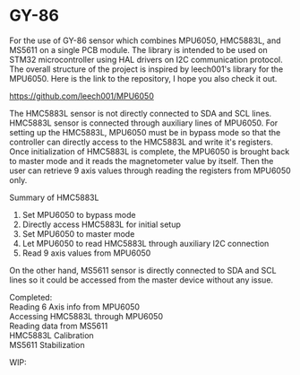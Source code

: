 # GY-86
For the use of GY-86 sensor which combines MPU6050, HMC5883L, and MS5611 on a single PCB module. The library is intended to be used on STM32 microcontroller using HAL drivers on I2C communication protocol. The overall structure of the project is inspired by leech001's library for the MPU6050. Here is the link to the repository, I hope you also check it out.

https://github.com/leech001/MPU6050

The HMC5883L sensor is not directly connected to SDA and SCL lines. HMC5883L sensor is connected through auxiliary lines of MPU6050. For setting up the HMC5883L, MPU6050 must be in bypass mode so that the controller can directly access to the HMC5883L and write it's registers. Once initialization of HMC5883L is complete, the MPU6050 is brought back to master mode and it reads the magnetometer value by itself. Then the user can retrieve 9 axis values through reading the registers from MPU6050 only.

Summary of HMC5883L
1. Set MPU6050 to bypass mode
2. Directly access HMC5883L for initial setup
3. Set MPU6050 to master mode
4. Let MPU6050 to read HMC5883L through auxiliary I2C connection
5. Read 9 axis values from MPU6050

On the other hand, MS5611 sensor is directly connected to SDA and SCL lines so it could be accessed from the master device without any issue.

Completed:<br/>
Reading 6 Axis info from MPU6050 <br/>
Accessing HMC5883L through MPU6050 <br/>
Reading data from MS5611 <br/>
HMC5883L Calibration <br/>
MS5611 Stabilization <br/>

WIP: <br/>

